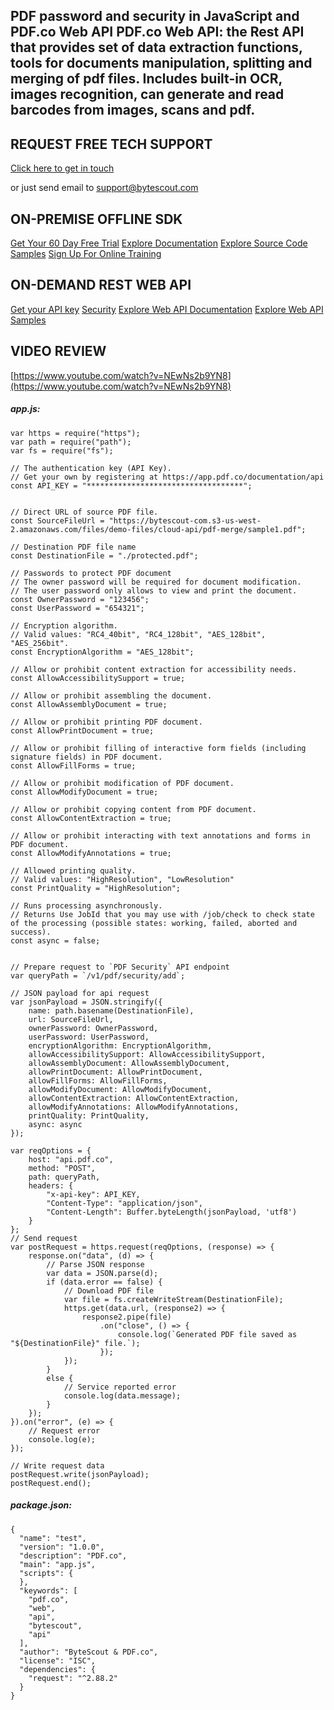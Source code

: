 ## PDF password and security in JavaScript and PDF.co Web API PDF.co Web API: the Rest API that provides set of data extraction functions, tools for documents manipulation, splitting and merging of pdf files. Includes built-in OCR, images recognition, can generate and read barcodes from images, scans and pdf.

## REQUEST FREE TECH SUPPORT

[Click here to get in touch](https://bytescout.zendesk.com/hc/en-us/requests/new?subject=PDF.co%20Web%20API%20Question)

or just send email to [support@bytescout.com](mailto:support@bytescout.com?subject=PDF.co%20Web%20API%20Question) 

## ON-PREMISE OFFLINE SDK 

[Get Your 60 Day Free Trial](https://bytescout.com/download/web-installer?utm_source=github-readme)
[Explore Documentation](https://bytescout.com/documentation/index.html?utm_source=github-readme)
[Explore Source Code Samples](https://github.com/bytescout/ByteScout-SDK-SourceCode/)
[Sign Up For Online Training](https://academy.bytescout.com/)


## ON-DEMAND REST WEB API

[Get your API key](https://app.pdf.co/signup?utm_source=github-readme)
[Security](https://pdf.co/security)
[Explore Web API Documentation](https://apidocs.pdf.co?utm_source=github-readme)
[Explore Web API Samples](https://github.com/bytescout/ByteScout-SDK-SourceCode/tree/master/PDF.co%20Web%20API)

## VIDEO REVIEW

[https://www.youtube.com/watch?v=NEwNs2b9YN8](https://www.youtube.com/watch?v=NEwNs2b9YN8)




<!-- code block begin -->

##### **app.js:**
    
```
var https = require("https");
var path = require("path");
var fs = require("fs");

// The authentication key (API Key).
// Get your own by registering at https://app.pdf.co/documentation/api
const API_KEY = "***********************************";


// Direct URL of source PDF file.
const SourceFileUrl = "https://bytescout-com.s3-us-west-2.amazonaws.com/files/demo-files/cloud-api/pdf-merge/sample1.pdf";

// Destination PDF file name
const DestinationFile = "./protected.pdf";

// Passwords to protect PDF document
// The owner password will be required for document modification.
// The user password only allows to view and print the document.
const OwnerPassword = "123456";
const UserPassword = "654321";

// Encryption algorithm. 
// Valid values: "RC4_40bit", "RC4_128bit", "AES_128bit", "AES_256bit".
const EncryptionAlgorithm = "AES_128bit";

// Allow or prohibit content extraction for accessibility needs.
const AllowAccessibilitySupport = true;

// Allow or prohibit assembling the document.
const AllowAssemblyDocument = true;

// Allow or prohibit printing PDF document.
const AllowPrintDocument = true;

// Allow or prohibit filling of interactive form fields (including signature fields) in PDF document.
const AllowFillForms = true;

// Allow or prohibit modification of PDF document.
const AllowModifyDocument = true;

// Allow or prohibit copying content from PDF document.
const AllowContentExtraction = true;

// Allow or prohibit interacting with text annotations and forms in PDF document.
const AllowModifyAnnotations = true;

// Allowed printing quality.
// Valid values: "HighResolution", "LowResolution"
const PrintQuality = "HighResolution";

// Runs processing asynchronously. 
// Returns Use JobId that you may use with /job/check to check state of the processing (possible states: working, failed, aborted and success).
const async = false;


// Prepare request to `PDF Security` API endpoint
var queryPath = `/v1/pdf/security/add`;

// JSON payload for api request
var jsonPayload = JSON.stringify({
    name: path.basename(DestinationFile),
    url: SourceFileUrl,
    ownerPassword: OwnerPassword,
    userPassword: UserPassword,
    encryptionAlgorithm: EncryptionAlgorithm,
    allowAccessibilitySupport: AllowAccessibilitySupport,
    allowAssemblyDocument: AllowAssemblyDocument,
    allowPrintDocument: AllowPrintDocument,
    allowFillForms: AllowFillForms,
    allowModifyDocument: AllowModifyDocument,
    allowContentExtraction: AllowContentExtraction,
    allowModifyAnnotations: AllowModifyAnnotations,
    printQuality: PrintQuality,
    async: async
});

var reqOptions = {
    host: "api.pdf.co",
    method: "POST",
    path: queryPath,
    headers: {
        "x-api-key": API_KEY,
        "Content-Type": "application/json",
        "Content-Length": Buffer.byteLength(jsonPayload, 'utf8')
    }
};
// Send request
var postRequest = https.request(reqOptions, (response) => {
    response.on("data", (d) => {
        // Parse JSON response
        var data = JSON.parse(d);
        if (data.error == false) {
            // Download PDF file
            var file = fs.createWriteStream(DestinationFile);
            https.get(data.url, (response2) => {
                response2.pipe(file)
                    .on("close", () => {
                        console.log(`Generated PDF file saved as "${DestinationFile}" file.`);
                    });
            });
        }
        else {
            // Service reported error
            console.log(data.message);
        }
    });
}).on("error", (e) => {
    // Request error
    console.log(e);
});

// Write request data
postRequest.write(jsonPayload);
postRequest.end();
```

<!-- code block end -->    

<!-- code block begin -->

##### **package.json:**
    
```
{
  "name": "test",
  "version": "1.0.0",
  "description": "PDF.co",
  "main": "app.js",
  "scripts": {
  },
  "keywords": [
    "pdf.co",
    "web",
    "api",
    "bytescout",
    "api"
  ],
  "author": "ByteScout & PDF.co",
  "license": "ISC",
  "dependencies": {
    "request": "^2.88.2"
  }
}

```

<!-- code block end -->